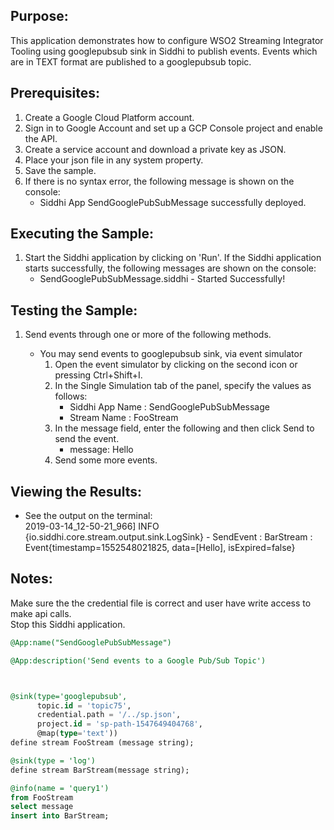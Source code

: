 

## Purpose:
This application demonstrates how to configure WSO2 Streaming Integrator Tooling using googlepubsub sink in Siddhi to publish events. Events which are in TEXT format are published to a googlepubsub topic.

## Prerequisites:
1. Create a Google Cloud Platform account.
2. Sign in to Google Account and set up a GCP Console project and enable the API.
3. Create a service account and download a private key as JSON.
4. Place your json file in any system property.
5. Save the sample.
6. If there is no syntax error, the following message is shown on the console:
    - Siddhi App SendGooglePubSubMessage successfully deployed.


## Executing the Sample:
1) Start the Siddhi application by clicking on 'Run'. If the Siddhi application starts successfully, the following messages are shown on the console:
	- SendGooglePubSubMessage.siddhi - Started Successfully!

## Testing the Sample:
1) Send events through one or more of the following methods.

    * You may send events to googlepubsub sink, via event simulator
        1) Open the event simulator by clicking on the second icon or pressing Ctrl+Shift+I.
        2) In the Single Simulation tab of the panel, specify the values as follows:
            * Siddhi App Name  : SendGooglePubSubMessage
            * Stream Name      : FooStream
        3) In the message field, enter the following and then click Send to send the event.
            * message: Hello
        4) Send some more events.

## Viewing the Results:
* See the output on the terminal:<br/>
2019-03-14_12-50-21_966] INFO {io.siddhi.core.stream.output.sink.LogSink} - SendEvent : BarStream : Event{timestamp=1552548021825, data=[Hello], isExpired=false}

## Notes:
Make sure the the credential file is correct and user have write access to make api calls.<br/>
Stop this Siddhi application.

```sql
@App:name("SendGooglePubSubMessage")

@App:description('Send events to a Google Pub/Sub Topic')



@sink(type='googlepubsub', 
      topic.id = 'topic75',
      credential.path = '/../sp.json',
      project.id = 'sp-path-1547649404768',
      @map(type='text'))
define stream FooStream (message string);

@sink(type = 'log')
define stream BarStream(message string);

@info(name = 'query1')
from FooStream
select message 
insert into BarStream;
```